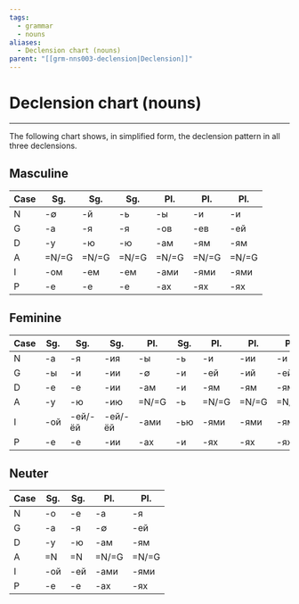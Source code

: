 ```yaml
---
tags:
  - grammar
  - nouns
aliases:
  - Declension chart (nouns)
parent: "[[grm-nns003-declension|Declension]]"
---
```

# Declension chart (nouns)
---
The following chart shows, in simplified form, the declension pattern in all three declensions.
## Masculine
| Case | Sg.   | Sg.   | Sg.   | Pl.   | Pl.   | Pl.   |
| ---- | ----- | ----- | ----- | ----- | ----- | ----- |
| N    | -∅    | -й    | -ь    | -ы    | -и    | -и    |
| G    | -а    | -я    | -я    | -ов   | -ев   | -ей   |
| D    | -у    | -ю    | -ю    | -ам   | -ям   | -ям   |
| A    | =N/=G | =N/=G | =N/=G | =N/=G | =N/=G | =N/=G |
| I    | -ом   | -ем   | -ем   | -ами  | -ями  | -ями  |
| P    | -е    | -е    | -е    | -ах   | -ях   | -ях   |
## Feminine
| Case | Sg. | Sg.     | Sg.     | Pl.   | Sg. | Pl.   | Pl.   | Pl.   |
| ---- | --- | ------- | ------- | ----- | --- | ----- | ----- | ----- |
| N    | -а  | -я      | -ия     | -ы    | -ь  | -и    | -ии   | -и    |
| G    | -ы  | -и      | -ии     | -∅    | -и  | -ей   | -ий   | -ей   |
| D    | -е  | -е      | -ии     | -ам   | -и  | -ям   | -ям   | -ям   |
| A    | -у  | -ю      | -ию     | =N/=G | -ь  | =N/=G | =N/=G | =N/=G |
| I    | -ой | -ей/-ёй | -ей/-ёй | -ами  | -ью | -ями  | -ями  | -ями  |
| P    | -е  | -е      | -ии     | -ах   | -и  | -ях   | -ях   | -ях   |
## Neuter
| Case | Sg. | Sg. | Pl.   | Pl.   |
| ---- | --- | --- | ----- | ----- |
| N    | -о  | -е  | -а    | -я    |
| G    | -а  | -я  | -∅    | -ей   |
| D    | -у  | -ю  | -ам   | -ям   |
| A    | =N  | =N  | =N/=G | =N/=G |
| I    | -ой | -ей | -ами  | -ями  |
| P    | -е  | -е  | -ах   | -ях   |
